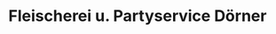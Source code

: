 ---
title: "Fleischerei u. Partyservice Dörner"
url: /goldenstedt/fleischerei-u-partyservice-doerner/
shop: Metzgerei
---